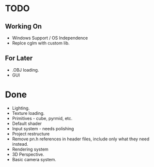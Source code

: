 # TODO

## Working On
* Windows Support / OS Independence
* Replce cglm with custom lib.

## For Later
* .OBJ loading.
* GUI

# Done
* Lighting.
* Texture loading.
* Primitives - cube, pyrmid, etc.
* Default shader
* Input system - needs polishing
* Project restructure
* Remove pn.h references in header files, include only what they need instead.
* Rendering system
* 3D Perspective.
* Basic camera system.

